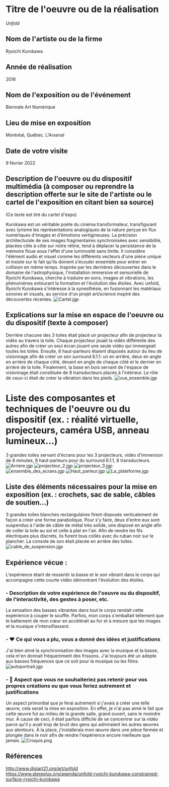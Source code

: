# Titre de l'oeuvre ou de la réalisation
*Unfold*
## Nom de l'artiste ou de la firme
Ryoichi Kurokawa 
## Année de réalisation
2016
## Nom de l'exposition ou de l'événement
Biennale Art Numérique
## Lieu de mise en exposition
Montréal, Québec. L'Arsenal
## Date de votre visite
9 février 2022
## Description de l'oeuvre ou du dispositif multimédia (à composer ou reprendre la description offerte sur le site de l'artiste ou le cartel de l'exposition en citant bien sa source)
(Ce texte est tiré du cartel d'expo)

Kurokawa est un véritable poète du cinéma transformateur, transfigurant avec lyrisme les représentations analogiques de la nature perçue en flux numériques d'images et d'émotions vertigineuses. La précision architecturale de ses images fragmentaires synchronisées avec sensibilité, placées côte à côte sur notre rétine, tend à déplacer la persistance de la mémoire floue sous l'effet d'une luminosité sans limite. Il considère l'élément audio et visuel comme les différents vecteurs d'une pièce unique et insiste sur le fait qu'ils doivent s'écouler ensemble pour entrer en collision en même temps. Inspirée par les dernières découvertes dans le domaine de l'astrophysique, l'installation immersive et sensorielle de Ryoichi Kurokawa, cherche à traduire en sons, images et vibrations, les phénomènes entourant la formation et l'évolution des étoiles. Avec unfold, Ryoichi Kurokawa s'intéresse à la synesthésie, en fusionnant les matériaux sonores et visuels, au service d'un projet art/science inspiré des découvertes récentes.
![Cartel.jgp](photographies/Cartel.jpg)
## Explications sur la mise en espace de l'oeuvre ou du dispositif (texte à composer)
Derrière chacune des 3 toiles était placé un projecteur afin de projecteur la vidéo au travers la toile. Chaque projecteur jouait la vidéo différente des autres afin de créer un seul écran jouant une seule vidéo qui immergeait toutes les toiles. Ensuite, 6 haut-parleurs étaient disposés autour du lieu de visionnage afin de créer un son surround 6.1.1: un en arrière, deux en angle en arrière de chaque côté, devant en angle de chaque côté et le dernier en arrière de la toile. Finalement, la base en bois servant de l'espace de visionnage était constituée de 8 transducteurs placés à l'intérieur. Le rôle de ceux-ci était de créer la vibration dans les pieds. ![vue_ensemble.jgp](photographies/vue_ensemble.jpg)
# Liste des composantes et techniques de l'oeuvre ou du dispositif (ex. : réalité virtuelle, projecteurs, caméra USB, anneau lumineux...)
3 grandes toiles servant d'écrans pour les 3 projecteurs, vidéo d'immersion de 8 minutes, 6 haut-parleurs pour du surround 6.1.1, 8 transducteurs.
![Arriere.jgp](photographies/Arriere.jpg) ![projecteur_2.jgp](photographies/projecteur_2.jpg) ![projecteur_3.jgp](photographies/projecteur_3.jpg) ![ensemble_des_ecrans.jgp](photographies/ensemble_des_ecrans.jpg) ![Haut_parleur.jgp](photographies/haut_parleur.jpg) ![La_plateforme.jgp](photographies/La_plateforme.jpg)
## Liste des éléments nécessaires pour la mise en exposition (ex. : crochets, sac de sable, câbles de soutien...)
3 grandes toiles blanches rectangulaires firent disposés verticalement de façon à créer une forme parabolique. Pour s'y faire, deux d'entre eux sont suspendus à l'aide de câble de métal très solide, une disposé en angle afin de coller la toile au sol et celle à plat en l'air. Afin de rendre les fils électriques plus discrets, ils furent tous collés avec du ruban noir sur le plancher. La console de son était placée en arrière des toiles. ![cable_de_suspension.jgp](photographies/cable_de_suspension.jpg)
## Expérience vécue :
L'expérience étant de ressentir la basse et le son vibrant dans le corps qui accompagne cette courte vidéo démontrant l'évolution des étoiles.
### - Description de votre expérience de l'oeuvre ou du dispositif, de l'interactivité, des gestes à poser, etc.
La sensation des basses vibrantes dans tout le corps rendait cette expérience à couper le souffle. Parfois, mon corps s'emballait tellement que le battement de mon cœur en accélérait au fur et à mesure que les images et la musique s'intensifiassent. 
### - ❤️ Ce qui vous a plu, vous a donné des idées et justifications
J'ai bien aimé la synchronisation des images avec la musique et la basse, cela m'en donnait fréquemment des frissons. J'ai toujours été un adepte aux basses fréquences que ce soit pour la musique ou les films. 
![autoportrait.jgp](photographies/autoportrait.jpg)
### - 🤔 Aspect que vous ne souhaiteriez pas retenir pour vos propres créations ou que vous feriez autrement et justifications
Un aspect primordial que je ferai autrement si j'avais à créer une telle œuvre, cela serait la mise en exposition. En effet, je n'ai pas aimé le fait que cette œuvre fut au milieu de la grande salle, grand ouvert, sans le moindre mur. À cause de ceci, il était parfois difficile de se concentrer sur la vidéo parce qu'il y avait trop de bruit des gens qui admiraient les autres œuvres aux alentours. À la place, j'installerais mon œuvre dans une pièce fermée et plongée dans le noir afin de rendre l'expérience encore meilleure que jamais. 
![Croquis.png](Croquis/Croquis.png)
## Références
http://www.digiart21.org/art/unfold
https://www.stereolux.org/agenda/unfold-ryoichi-kurokawa-constrained-surface-ryoichi-kurokawa
